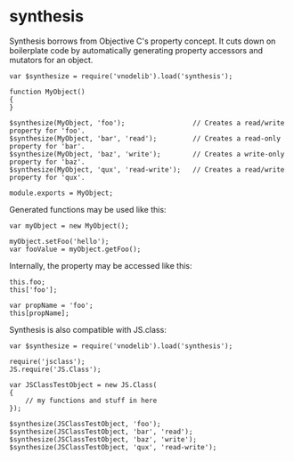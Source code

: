 synthesis
=========

Synthesis borrows from Objective C's property concept.  It cuts down on boilerplate code by automatically generating
property accessors and mutators for an object.

    var $synthesize = require('vnodelib').load('synthesis');

    function MyObject()
    {
    }

    $synthesize(MyObject, 'foo');                 // Creates a read/write property for 'foo'.
    $synthesize(MyObject, 'bar', 'read');         // Creates a read-only property for 'bar'.
    $synthesize(MyObject, 'baz', 'write');        // Creates a write-only property for 'baz'.
    $synthesize(MyObject, 'qux', 'read-write');   // Creates a read/write property for 'qux'.

    module.exports = MyObject;

Generated functions may be used like this:

    var myObject = new MyObject();

    myObject.setFoo('hello');
    var fooValue = myObject.getFoo();

Internally, the property may be accessed like this:

    this.foo;
    this['foo'];

    var propName = 'foo';
    this[propName];

Synthesis is also compatible with JS.class:

    var $synthesize = require('vnodelib').load('synthesis');

    require('jsclass');
    JS.require('JS.Class');

    var JSClassTestObject = new JS.Class(
    {
        // my functions and stuff in here
    });

    $synthesize(JSClassTestObject, 'foo');
    $synthesize(JSClassTestObject, 'bar', 'read');
    $synthesize(JSClassTestObject, 'baz', 'write');
    $synthesize(JSClassTestObject, 'qux', 'read-write');

